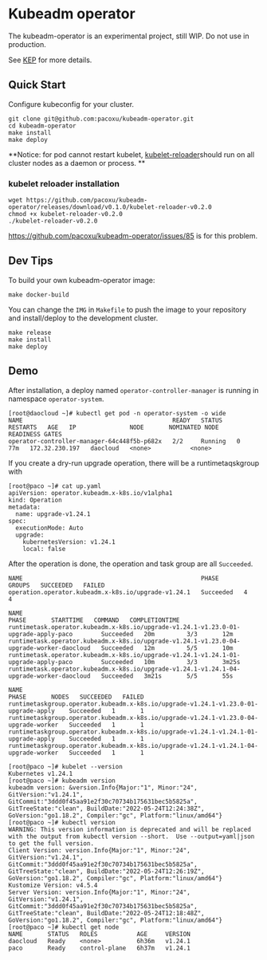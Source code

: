 # Kubeadm operator

The kubeadm-operator is an experimental project, still WIP.
Do not use in production.

See [KEP](https://git.k8s.io/enhancements/keps/sig-cluster-lifecycle/kubeadm/2505-Kubeadm-operator) for more details.

## Quick Start

Configure kubeconfig for your cluster.

```
git clone git@github.com:pacoxu/kubeadm-operator.git
cd kubeadm-operator
make install
make deploy
```
**Notice: for pod cannot restart kubelet, [kubelet-reloader](https://github.com/pacoxu/kubelet-reloader)should run on all cluster nodes as a daemon or process.
**
### kubelet reloader installation
```
wget https://github.com/pacoxu/kubeadm-operator/releases/download/v0.1.0/kubelet-reloader-v0.2.0
chmod +x kubelet-reloader-v0.2.0
./kubelet-reloader-v0.2.0
```
https://github.com/pacoxu/kubeadm-operator/issues/85 is for this problem.

## Dev Tips

To build your own kubeadm-operator image:
```
make docker-build
```

You can change the `IMG` in `Makefile` to push the image to your repository and install/deploy to the development cluster.
```
make release
make install
make deploy
```


## Demo 

After installation, a deploy named `operator-controller-manager` is running in namespace `operator-system`.
```
[root@daocloud ~]# kubectl get pod -n operator-system -o wide
NAME                                          READY   STATUS    RESTARTS   AGE   IP               NODE       NOMINATED NODE   READINESS GATES
operator-controller-manager-64c448f5b-p682x   2/2     Running   0          77m   172.32.230.197   daocloud   <none>           <none>
```

If you create a dry-run upgrade operation, there will be a runtimetaqskgroup with 

```
[root@paco ~]# cat up.yaml
apiVersion: operator.kubeadm.x-k8s.io/v1alpha1
kind: Operation
metadata:
  name: upgrade-v1.24.1
spec:
  executionMode: Auto
  upgrade:
    kubernetesVersion: v1.24.1
    local: false
```

After the operation is done, the operation and task group are all `Succeeded`.

```
NAME                                                  PHASE       GROUPS   SUCCEEDED   FAILED
operation.operator.kubeadm.x-k8s.io/upgrade-v1.24.1   Succeeded   4	   4

NAME                                                                                       PHASE       STARTTIME   COMMAND   COMPLETIONTIME
runtimetask.operator.kubeadm.x-k8s.io/upgrade-v1.24.1-v1.23.0-01-upgrade-apply-paco        Succeeded   20m         3/3       12m
runtimetask.operator.kubeadm.x-k8s.io/upgrade-v1.24.1-v1.23.0-04-upgrade-worker-daocloud   Succeeded   12m  	   5/5       10m
runtimetask.operator.kubeadm.x-k8s.io/upgrade-v1.24.1-v1.24.1-01-upgrade-apply-paco        Succeeded   10m         3/3       3m25s
runtimetask.operator.kubeadm.x-k8s.io/upgrade-v1.24.1-v1.24.1-04-upgrade-worker-daocloud   Succeeded   3m21s       5/5       55s

NAME                                                                                   PHASE	   NODES   SUCCEEDED   FAILED
runtimetaskgroup.operator.kubeadm.x-k8s.io/upgrade-v1.24.1-v1.23.0-01-upgrade-apply    Succeeded   1	   1
runtimetaskgroup.operator.kubeadm.x-k8s.io/upgrade-v1.24.1-v1.23.0-04-upgrade-worker   Succeeded   1	   1
runtimetaskgroup.operator.kubeadm.x-k8s.io/upgrade-v1.24.1-v1.24.1-01-upgrade-apply    Succeeded   1       1
runtimetaskgroup.operator.kubeadm.x-k8s.io/upgrade-v1.24.1-v1.24.1-04-upgrade-worker   Succeeded   1       1

[root@paco ~]# kubelet --version
Kubernetes v1.24.1
[root@paco ~]# kubeadm version
kubeadm version: &version.Info{Major:"1", Minor:"24", GitVersion:"v1.24.1", GitCommit:"3ddd0f45aa91e2f30c70734b175631bec5b5825a", GitTreeState:"clean", BuildDate:"2022-05-24T12:24:38Z", GoVersion:"go1.18.2", Compiler:"gc", Platform:"linux/amd64"}
[root@paco ~]# kubectl version
WARNING: This version information is deprecated and will be replaced with the output from kubectl version --short.  Use --output=yaml|json to get the full version.
Client Version: version.Info{Major:"1", Minor:"24", GitVersion:"v1.24.1", GitCommit:"3ddd0f45aa91e2f30c70734b175631bec5b5825a", GitTreeState:"clean", BuildDate:"2022-05-24T12:26:19Z", GoVersion:"go1.18.2", Compiler:"gc", Platform:"linux/amd64"}
Kustomize Version: v4.5.4
Server Version: version.Info{Major:"1", Minor:"24", GitVersion:"v1.24.1", GitCommit:"3ddd0f45aa91e2f30c70734b175631bec5b5825a", GitTreeState:"clean", BuildDate:"2022-05-24T12:18:48Z", GoVersion:"go1.18.2", Compiler:"gc", Platform:"linux/amd64"}
[root@paco ~]# kubectl get node
NAME       STATUS   ROLES           AGE     VERSION
daocloud   Ready    <none>          6h36m   v1.24.1
paco       Ready    control-plane   6h37m   v1.24.1
```
